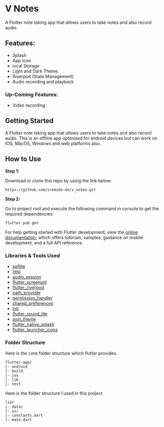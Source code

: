 # V Notes

A Flutter note taking app that allows users to take notes and also record audio.

## Features:

* Splash
* App Icon
* local Storage
* Light and Dark Theme
* Riverpod (State Management)
* Audio recording and playback

### Up-Coming Features:

* Video recording

## Getting Started

A Flutter note taking app that allows users to take notes and also record audio. This is an offline app optimised for android devices but can work on IOS, MacOS, Windows and web platforms also.

## How to Use 

**Step 1:**

Download or clone this repo by using the link below:

```
https://github.com/iremide-ds/v_notes.git
```

**Step 2:**

Go to project root and execute the following command in console to get the required dependencies: 

```
flutter pub get 
```
For help getting started with Flutter development, view the
[online documentation](https://docs.flutter.dev/), which offers tutorials,
samples, guidance on mobile development, and a full API reference.

### Libraries & Tools Used

* [sqflite](https://pub.dev/packages/sqflite)
* [http](https://pub.dev/packages/http)
* [audio_session](https://pub.dev/packages/audio_session)
* [flutter_screenutil](https://pub.dev/packages/flutter_screenutil)
* [flutter_riverpod](https://pub.dev/packages/flutter_riverpod)
* [path_provider](https://pub.dev/packages/path_provider)
* [permission_handler](https://pub.dev/packages/permission_handler)
* [shared_preferences](https://pub.dev/packages/shared_preferences)
* [intl](https://pub.dev/packages/intl)
* [flutter_sound_lite](https://pub.dev/packages/flutter_sound_lite)
* [json_theme](https://pub.dev/packages/json_theme)
* [flutter_native_splash](https://pub.dev/packages/flutter_native_splash)
* [flutter_launcher_icons](https://pub.dev/packages/flutter_launcher_icons)

### Folder Structure
Here is the core folder structure which flutter provides.

```
flutter-app/
|- android
|- build
|- ios
|- lib
|- test
```

Here is the folder structure I used in this project

```
lib/
|- data/
|- ui/
|- constants.dart
|- main.dart
```
